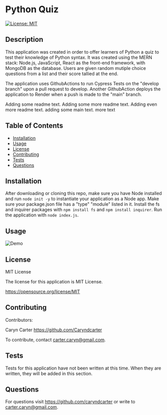# Python Quiz
[![License: MIT](https://img.shields.io/badge/License-MIT-yellow.svg)](https://opensource.org/licenses/MIT)

## Description

This application was created in order to offer learners of Python a quiz to test their knowledge of Python syntax.  It was created using the MERN stack: Node.js, JavaScript, React as the front-end framework, with MongoDB as the database.  Users are given random mutiple choice questions from a list and their score tallied at the end.  

The application uses GithubActions to run Cypress Tests on the "develop branch" upon a pull request to develop.  Another GithubAction deploys the application to Render when a push is made to the "main" branch. 

Adding some readme text. 
Adding some more readme text. 
Adding even more readme text. 
adding some main text. 
more text

## Table of Contents
- [Installation](#installation)
- [Usage](#usage)
- [License](#license)
- [Contributing](#contributing)
- [Tests](#tests)
- [Questions](#questions)

## Installation

After downloading or cloning this repo, make sure you have Node installed and run ``node init -y`` to instantiate your application as a Node app.  Make sure your package.json file has a "type" "module" listed in it.  Install the fs and inquirer packages with ``npm install fs`` and ``npm install inquirer``.  Run the application with ``node index.js``.  

## Usage

 

![Demo](./dev/assets/r.png)


## License

MIT License

The license for this application is MIT License.

https://opensource.org/license/MIT

## Contributing

Contributors: 

Caryn Carter https://github.com/Caryndcarter 

To contribute, contact carter.caryn@gmail.com.

## Tests

Tests for this application have not been written at this time.  When they are written, they will be added in this section.  


## Questions

For questions visit https://github.com/caryndcarter or write to carter.caryn@gmail.com.

